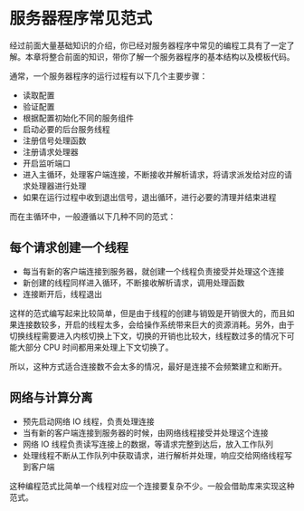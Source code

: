 # 服务器程序常见范式

经过前面大量基础知识的介绍，你已经对服务器程序中常见的编程工具有了一定了解。本章将整合前面的知识，带你了解一个服务器程序的基本结构以及模板代码。

通常，一个服务器程序的运行过程有以下几个主要步骤：

- 读取配置
- 验证配置
- 根据配置初始化不同的服务组件
- 启动必要的后台服务线程
- 注册信号处理函数
- 注册请求处理器
- 开启监听端口
- 进入主循环，处理客户端连接，不断接收并解析请求，将请求派发给对应的请求处理器进行处理
- 如果在运行过程中收到退出信号，退出循环，进行必要的清理并结束进程

而在主循环中，一般遵循以下几种不同的范式：

## 每个请求创建一个线程

- 每当有新的客户端连接到服务器，就创建一个线程负责接受并处理这个连接
- 新创建的线程同样进入循环，不断接收解析请求，调用处理函数
- 连接断开后，线程退出

这样的范式编写起来比较简单，但是由于线程的创建与销毁是开销很大的，而且如果连接数较多，开启的线程太多，会给操作系统带来巨大的资源消耗。另外，由于切换线程需要进入内核切换上下文，切换的开销也比较大，线程数过多的情况下可能大部分 CPU 时间都用来处理上下文切换了。

所以，这种方式适合连接数不会太多的情况，最好是连接不会频繁建立和断开。

## 网络与计算分离

- 预先启动网络 IO 线程，负责处理连接
- 当有新的客户端连接到服务器的时候，由网络线程接受并处理这个连接
- 网络 IO 线程负责读写连接上的数据，等请求完整到达后，放入工作队列
- 处理线程不断从工作队列中获取请求，进行解析并处理，响应交给网络线程写到客户端

这种编程范式比简单一个线程对应一个连接要复杂不少。一般会借助库来实现这种范式。